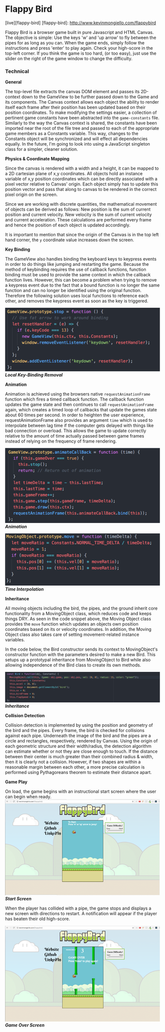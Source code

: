 # Flappy Bird

[live][flappy-bird]
[flappy-bird]: http://www.kevinmongiello.com/flappybird

Flappy Bird is a browser game built in pure Javascript and HTML Canvas.  The objective is simple: Use the keys 'w' and 'up arrow' to fly between the pipes for as long as you can.  When the game ends, simply follow the instructions and press 'enter' to play again.  Check your high-score in the top-left corner. If you think the game is too hard, (or too easy), just use the slider on the right of the game window to change the difficulty.

### Technical

**General**

The top-level file extracts the canvas DOM element and passes its 2D-context down to the GameView to be further passed down to the Game and its components.  The Canvas context allows each object the ability to render itself each frame after their position has been updated based on their position coordinates.  To make modifying the settings easier, a collection of pertinent game constants have been abstracted into the `game-constants` file.  Similarly to the way the Canvas context is shared, the constants have been imported near the root of the file tree and passed to each of the appropriate game members as a Constants variable.  This way, changes to the Constants object will be synchronized and will effect all dependencies equally.  In the future, I'm going to look into using a JavaScript singleton class for a simpler, cleaner solution.

**Physics & Coordinate Mapping**

Since the canvas is rendered with a width and a height, it can be mapped to a 2D cartesian plane of x,y coordinates.  All objects hold an instance variable of x,y position coordinates which can be directly associated with a pixel vector relative to Canvas' origin.  Each object simply has to update this position vector and pass that along to canvas to be rendered in the correct pixel origin on the screen.  

Since we are working with discrete quantities, the mathematical movement of objects can be derived as follows: New position is the sum of current position and current velocity.  New velocity is the sum of current velocity and current acceleration.  These calculations are performed every frame and hence the position of each object is updated accordingly.

It is important to mention that since the origin of the Canvas is in the top left hand corner, the `y` coordinate value increases down the screen.  

**Key Binding**

The GameView also handles binding the keyboard keys to keypress events in order to do things like jumping and restarting the game.  Because the method of keybinding requires the use of callback functions, function binding must be used to provide the same context in which the callback function lives.  However, this can become a problem when trying to remove a keypress event due to the fact that a bound function is no longer the same function and can no longer be identified using the original function.  Therefore the following solution uses local functions to reference each other, and removes the keypress event as soon as the key is triggered.

![alt tag](docs/images/key-binding.png)
***Local Key-Binding Removal***

**Animation**

Animation is achieved using the browsers native `requestAnimationFrame` function which fires a timed callback function.  The callback function updates the game state and then continues to call `requestAnimationFrame` again, which creates a timed loop of callbacks that update the games state about 60 times per second.  In order to heighten the user experience, requestAnimationFrame also provides an argument `time` which is used to interpolate between lag time if the computer gets delayed with things like bad connection or overload.  This allows the game to update correctly relative to the amount of time actually passed between game frames instead of relying on the frequency of frame rendering.

![alt tag](docs/images/animation.png)
***Animation***

![alt tag](docs/images/time-interp.png)
***Time Interpolation***

**Inheritance**

All moving objects including the bird, the pipes, and the ground inherit core functionality from a MovingObject class, which reduces code and keeps things DRY.  As seen in the code snippet above, the Moving Object class provides the `move` function which updates an objects own position coordinates based on its or velocity coordinates.  In addition, the Moving Object class also takes care of setting movement-related instance variables.

In the code below, the Bird constructor sends its context to MovingObject's constructor function with the parameters desired to make a new Bird.  This setups up a prototypal inheritance from MovingObject to Bird while also allowing independence of the Bird class to create its own methods.

![alt tag](docs/images/inheritance.png)
***Inheritance***


**Collision Detection**

Collision detection is implemented by using the position and geometry of the bird and the pipes.  Every frame, the bird is checked for collisions against each pipe.  Underneath the image of the bird and the pipes are a circle and rectangles, respectively, rendered by Canvas.  Using the origin of each geometric structure and their width/radius, the detection algorithm can estimate whether or not they are close enough to touch.  If the distance between their center is much greater than their combined radius & width, then it is clearly not a collision.  However, if two shapes are within a reasonable margin between each other, a more precise calculation is performed using Pythagoreans theorem to estimate their distance apart.

**Game Play**

On load, the game begins with an instructional start screen where the user can begin when ready.
![alt tag](docs/images/start.png)
***Start Screen***

When the player has collided with a pipe, the game stops and displays a new screen with directions to restart. A notification will appear if the player has beaten their old high-score.

![alt tag](docs/images/game_over.png)
***Game Over Screen***
